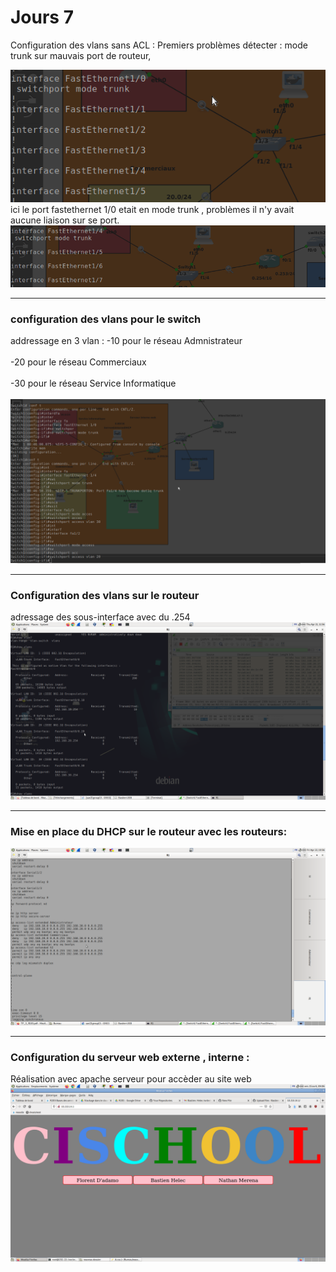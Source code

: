 # Jours 7

Configuration des vlans sans ACL :
Premiers problèmes détecter : mode trunk sur mauvais port de routeur,  

<img src="/mauvais%20ports.png">
ici le port fastethernet 1/0 etait en mode trunk , problèmes il n'y avait aucune liaison sur se port. 
<img src="/bon_port.png">

***
### configuration des vlans pour le switch
addressage en 3 vlan : 
-10 pour le réseau Admnistrateur<br><br>
-20 pour le réseau Commerciaux<br><br>
-30 pour le réseau Service Informatique<br><br>
<img src="/config_switch_valn.png">

***

### Configuration des vlans sur le routeur
adressage des sous-interface avec du .254
<img src="/show vlans packet.png">

***
### Mise en place du DHCP sur le routeur avec les routeurs:
<img src="/dhcp.png">


***

### Configuration du serveur web externe , interne :  
Réalisation avec apache serveur pour accèder au site web  
<img src="/Capture du 2022-04-15 09-06-25.png">

